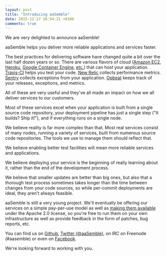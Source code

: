 ```yaml
---
layout: post
title: "Introducing aaSemble"
date: 2015-12-17 16:54:21 +0100
comments: true
---
```


We are very delighted to announce aaSemble!

aaSemble helps you deliver more reliable applications and services faster.

The best practices for delivering software have changed quite a bit over the last half dozen years or so. There are various flavors of cloud ([Amazon EC2](https://aws.amazon.com/ec2/), [Heroku](https://www.heroku.com/), [Google Container Engine](https://cloud.google.com/container-engine/), [etc.](https://en.wikipedia.org/wiki/Category:Cloud_platforms)) that can host your application. [Travis-CI](https://travis-ci.org/) helps you test your code. [New Relic](https://newrelic.com/) collects performance metrics. [Sentry](https://getsentry.com/) collects exceptions from your application. [Opbeat](https://opbeat.com/) keeps track of your releases, exceptions, and metrics.

All of these are very useful and they've all made an impact on how we all deliver services to our customers.

Most of these services excel when your application is built from a single source code repository, your deployment pipeline has just a single step ("It builds? Ship it!"), and if everything runs on a single node.

We believe reality is far more complex than that. Most real services consist of many nodes, running a variety of services, built from numerous source code repositories. The tools we use to manage them should reflect that.

We believe enabling better test facilities will mean more reliable services and applications.

We believe deploying your service is the beginning of really learning about it, rather than the end of the development process.

We believe that smaller updates are better than big ones, but also that a thorough test process sometimes takes longer than the time between changes from your code sources, so while per-commit deployments are ideal, they aren't always feasible.

aaSemble is still a very young project. We'll eventually be offering our services on a simple pay-per-use model as well as [making them available](https://github.com/aaSemble/python-aasemble.django/) under the Apache 2.0 license, so you're free to run them on your own infrastructure as well as provide feedback in the form of patches, bug reports, etc.

You can find us on [Github](https://github.com/aaSemble/), [Twitter (@aaSemble)](https://twitter.com/aaSemble), on IRC on Freenode (#aasemble) or even on [Facebook](http://www.facebook.com/aaSemble/).

We're looking forward to working with you.

